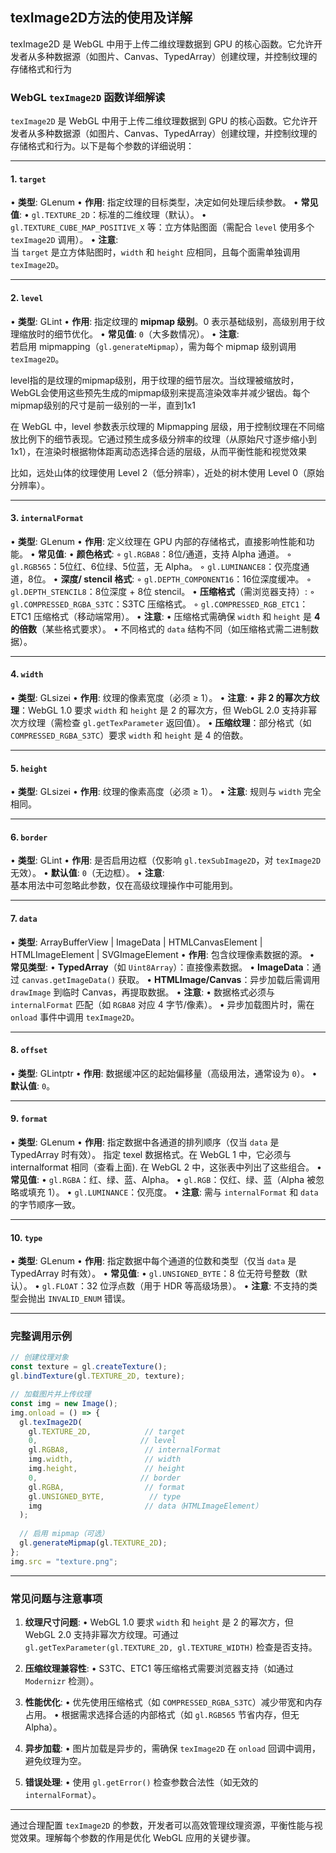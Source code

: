 ## texImage2D方法的使用及详解
texImage2D 是 WebGL 中用于上传二维纹理数据到 GPU 的核心函数。它允许开发者从多种数据源（如图片、Canvas、TypedArray）创建纹理，并控制纹理的存储格式和行为


### WebGL `texImage2D` 函数详细解读

`texImage2D` 是 WebGL 中用于上传二维纹理数据到 GPU 的核心函数。它允许开发者从多种数据源（如图片、Canvas、TypedArray）创建纹理，并控制纹理的存储格式和行为。以下是每个参数的详细说明：

---

#### **1. `target`**
• **类型**: GLenum
• **作用**: 指定纹理的目标类型，决定如何处理后续参数。
• **常见值**:
  • `gl.TEXTURE_2D`：标准的二维纹理（默认）。
  • `gl.TEXTURE_CUBE_MAP_POSITIVE_X` 等：立方体贴图面（需配合 `level` 使用多个 `texImage2D` 调用）。
• **注意**:  
  当 `target` 是立方体贴图时，`width` 和 `height` 应相同，且每个面需单独调用 `texImage2D`。

---

#### **2. `level`**
• **类型**: GLint
• **作用**: 指定纹理的 **mipmap 级别**。0 表示基础级别，高级别用于纹理缩放时的细节优化。
• **常见值**: `0`（大多数情况）。
• **注意**:  
  若启用 mipmapping（`gl.generateMipmap`），需为每个 mipmap 级别调用 `texImage2D`。

level指的是纹理的mipmap级别，用于纹理的细节层次。当纹理被缩放时，WebGL会使用这些预先生成的mipmap级别来提高渲染效率并减少锯齿。每个mipmap级别的尺寸是前一级别的一半，直到1x1

在 WebGL 中，level 参数表示纹理的 ​Mipmapping 层级，用于控制纹理在不同缩放比例下的细节表现。它通过预生成多级分辨率的纹理（从原始尺寸逐步缩小到 1x1），在渲染时根据物体距离动态选择合适的层级，从而平衡性能和视觉效果


比如，远处山体的纹理使用 Level 2（低分辨率），近处的树木使用 Level 0（原始分辨率）。

---

#### **3. `internalFormat`**
• **类型**: GLenum
• **作用**: 定义纹理在 GPU 内部的存储格式，直接影响性能和功能。
• **常见值**:
  • **颜色格式**:
    ◦ `gl.RGBA8`：8位/通道，支持 Alpha 通道。
    ◦ `gl.RGB565`：5位红、6位绿、5位蓝，无 Alpha。
    ◦ `gl.LUMINANCE8`：仅亮度通道，8位。
  • **深度/ stencil 格式**:
    ◦ `gl.DEPTH_COMPONENT16`：16位深度缓冲。
    ◦ `gl.DEPTH_STENCIL8`：8位深度 + 8位 stencil。
  • **压缩格式**（需浏览器支持）:
    ◦ `gl.COMPRESSED_RGBA_S3TC`：S3TC 压缩格式。
    ◦ `gl.COMPRESSED_RGB_ETC1`：ETC1 压缩格式（移动端常用）。
• **注意**:
  • 压缩格式需确保 `width` 和 `height` 是 **4 的倍数**（某些格式要求）。
  • 不同格式的 `data` 结构不同（如压缩格式需二进制数据）。

---

#### **4. `width`**
• **类型**: GLsizei
• **作用**: 纹理的像素宽度（必须 ≥ 1）。
• **注意**:
  • **非 2 的幂次方纹理**：WebGL 1.0 要求 `width` 和 `height` 是 2 的幂次方，但 WebGL 2.0 支持非幂次方纹理（需检查 `gl.getTexParameter` 返回值）。
  • **压缩纹理**：部分格式（如 `COMPRESSED_RGBA_S3TC`）要求 `width` 和 `height` 是 4 的倍数。

---

#### **5. `height`**
• **类型**: GLsizei
• **作用**: 纹理的像素高度（必须 ≥ 1）。
• **注意**: 规则与 `width` 完全相同。

---

#### **6. `border`**
• **类型**: GLint
• **作用**: 是否启用边框（仅影响 `gl.texSubImage2D`，对 `texImage2D` 无效）。
• **默认值**: `0`（无边框）。
• **注意**:  
  基本用法中可忽略此参数，仅在高级纹理操作中可能用到。

---

#### **7. `data`**
• **类型**: ArrayBufferView | ImageData | HTMLCanvasElement | HTMLImageElement | SVGImageElement
• **作用**: 包含纹理像素数据的源。
• **常见类型**:
  • **TypedArray**（如 `Uint8Array`）：直接像素数据。
  • **ImageData**：通过 `canvas.getImageData()` 获取。
  • **HTMLImage/Canvas**：异步加载后需调用 `drawImage` 到临时 Canvas，再提取数据。
• **注意**:
  • 数据格式必须与 `internalFormat` 匹配（如 `RGBA8` 对应 4 字节/像素）。
  • 异步加载图片时，需在 `onload` 事件中调用 `texImage2D`。

---

#### **8. `offset`**
• **类型**: GLintptr
• **作用**: 数据缓冲区的起始偏移量（高级用法，通常设为 `0`）。
• **默认值**: `0`。

---

#### **9. `format`**
• **类型**: GLenum
• **作用**: 指定数据中各通道的排列顺序（仅当 `data` 是 TypedArray 时有效）。 指定 texel 数据格式。在 WebGL 1 中，它必须与 internalformat 相同（查看上面). 在 WebGL 2 中，这张表中列出了这些组合。
• **常见值**:
  • `gl.RGBA`：红、绿、蓝、Alpha。
  • `gl.RGB`：仅红、绿、蓝（Alpha 被忽略或填充 1）。
  • `gl.LUMINANCE`：仅亮度。
• **注意**:
  需与 `internalFormat` 和 `data` 的字节顺序一致。

---

#### **10. `type`**
• **类型**: GLenum
• **作用**: 指定数据中每个通道的位数和类型（仅当 `data` 是 TypedArray 时有效）。
• **常见值**:
  • `gl.UNSIGNED_BYTE`：8 位无符号整数（默认）。
  • `gl.FLOAT`：32 位浮点数（用于 HDR 等高级场景）。
• **注意**:
  不支持的类型会抛出 `INVALID_ENUM` 错误。

---

### **完整调用示例**
```javascript
// 创建纹理对象
const texture = gl.createTexture();
gl.bindTexture(gl.TEXTURE_2D, texture);

// 加载图片并上传纹理
const img = new Image();
img.onload = () => {
  gl.texImage2D(
    gl.TEXTURE_2D,            // target
    0,                       // level
    gl.RGBA8,                 // internalFormat
    img.width,                // width
    img.height,               // height
    0,                       // border
    gl.RGBA,                  // format
    gl.UNSIGNED_BYTE,          // type
    img                       // data（HTMLImageElement）
  );
  
  // 启用 mipmap（可选）
  gl.generateMipmap(gl.TEXTURE_2D);
};
img.src = "texture.png";
```

---

### **常见问题与注意事项**
1. **纹理尺寸问题**:
   • WebGL 1.0 要求 `width` 和 `height` 是 2 的幂次方，但 WebGL 2.0 支持非幂次方纹理。可通过 `gl.getTexParameter(gl.TEXTURE_2D, gl.TEXTURE_WIDTH)` 检查是否支持。
   
2. **压缩纹理兼容性**:
   • S3TC、ETC1 等压缩格式需要浏览器支持（如通过 `Modernizr` 检测）。

3. **性能优化**:
   • 优先使用压缩格式（如 `COMPRESSED_RGBA_S3TC`）减少带宽和内存占用。
   • 根据需求选择合适的内部格式（如 `gl.RGB565` 节省内存，但无 Alpha）。

4. **异步加载**:
   • 图片加载是异步的，需确保 `texImage2D` 在 `onload` 回调中调用，避免纹理为空。

5. **错误处理**:
   • 使用 `gl.getError()` 检查参数合法性（如无效的 `internalFormat`）。

---

通过合理配置 `texImage2D` 的参数，开发者可以高效管理纹理资源，平衡性能与视觉效果。理解每个参数的作用是优化 WebGL 应用的关键步骤。